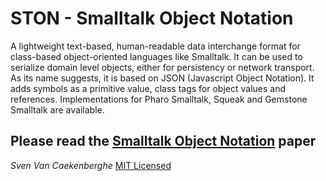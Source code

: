 # STON - Smalltalk Object Notation


A lightweight text-based, human-readable data interchange format 
for class-based object-oriented languages like Smalltalk.
It can be used to serialize domain level objects, 
either for persistency or network transport. 
As its name suggests, it is based on JSON (Javascript Object Notation). 
It adds symbols as a primitive value, class tags for object values and references. 
Implementations for Pharo Smalltalk, Squeak and Gemstone Smalltalk are available.


## Please read the [Smalltalk Object Notation](https://github.com/svenvc/ston/blob/master/ston-paper.md) paper


*Sven Van Caekenberghe* 
[MIT Licensed](https://github.com/svenvc/ston/blob/master/license.txt)
